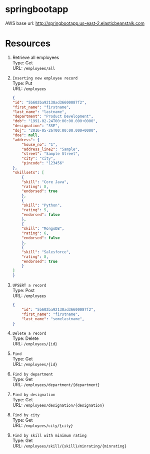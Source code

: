 # springbootapp
AWS base url: http://springbootapp.us-east-2.elasticbeanstalk.com

# Resources
1.  Retrieve all employees  
	Type: Get  
	URL: `/employees/all`  

2. `Inserting new employee record`  
    Type: Put  
    URL: `/employees`  
    ```json
    {
	"id": "5b602ba92138ad36600087f2",
	"first_name": "firstname",
	"last_name": "lastname",
	"department": "Product Development",
	"dob": "1991-02-24T00:00:00.000+0000",
	"designation": "SSE",
	"doj": "2016-05-26T00:00:00.000+0000",
	"doe": null,
	"address": {
	    "house_no": "1",
	    "address_line2": "Sample",
	    "street": "Sample Street",
	    "city": "city",
	    "pincode": "123456"
	},
	"skillsets": [
	    {
		"skill": "Core Java",
		"rating": 8,
		"endorsed": true
	    },
	    {
		"skill": "Python",
		"rating": 5,
		"endorsed": false
	    },
	    {
		"skill": "MongoDB",
		"rating": 6,
		"endorsed": false
	    },
	    {
		"skill": "Salesforce",
		"rating": 8,
		"endorsed": true
	    }
	]
    }
    ```

3. `UPSERT a record`  
    Type: Post  
    URL: `/employees`  
    ```json
    {
        "id": "5b602ba92138ad36600087f2",
        "first_name": "firstname",
        "last_name": "somelastname",
    }
    ```


4. `Delete a record`  
    Type: Delete  
    URL: `/employees/{id}`  


5. `Find`  
    Type: Get  
    URL: `/employees/{id}`  


6.  `Find by department`  
    Type: Get  
    URL: `/employees/department/{department}`  


7.  `Find by designation`  
    Type: Get  
    URL: `/employees/designation/{designation}`  


8.  `Find by city`  
    Type: Get  
    URL: `/employees/city/{city}`  


9.  `Find by skill with minimum rating`  
    Type: Get  
    URL: `/employees/skill/{skill}/minrating/{minrating}`  
